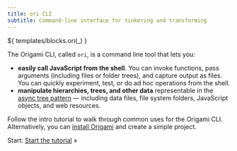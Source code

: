 ```yaml
---
title: ori CLI
subtitle: Command-line interface for tinkering and transforming
---
```


${ templates/blocks.ori(\_) }

The Origami CLI, called `ori`, is a command line tool that lets you:

- **easily call JavaScript from the shell**. You can invoke functions, pass arguments (including files or folder trees), and capture output as files. You can quickly experiment, test, or do ad hoc operations from the shell.
- **manipulate hierarchies, trees, and other data** representable in the [async tree pattern](/pattern) — including data files, file system folders, JavaScript objects, and web resources.

Follow the intro tutorial to walk through common uses for the Origami CLI. Alternatively, you can [install Origami](installing.html) and create a simple project.

Start: [Start the tutorial](intro1.html) »
